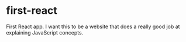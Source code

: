 # first-react
First React app.  I want this to be a website that does a really good job at explaining JavaScript concepts.
